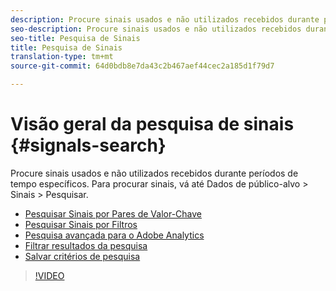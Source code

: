 ```yaml
---
description: Procure sinais usados e não utilizados recebidos durante períodos de tempo específicos. Para procurar sinais, vá até Dados de público-alvo > Sinais > Pesquisar.
seo-description: Procure sinais usados e não utilizados recebidos durante períodos de tempo específicos. Para procurar sinais, vá até Dados de público-alvo > Sinais > Pesquisar.
seo-title: Pesquisa de Sinais
title: Pesquisa de Sinais
translation-type: tm+mt
source-git-commit: 64d0bdb8e7da43c2b467aef44cec2a185d1f79d7

---
```



# Visão geral da pesquisa de sinais {#signals-search}

Procure sinais usados e não utilizados recebidos durante períodos de tempo específicos. Para procurar sinais, vá até Dados de público-alvo &gt; Sinais &gt; Pesquisar.

* [Pesquisar Sinais por Pares de Valor-Chave](/help/using/features/data-explorer/data-explorer-signals-search/data-explorer-search-pairs.md)
* [Pesquisar Sinais por Filtros](/help/using/features/data-explorer/data-explorer-signals-search/data-explorer-search-filters.md)
* [Pesquisa avançada para o Adobe Analytics](/help/using/features/data-explorer/data-explorer-signals-search/data-explorer-search-analytics.md)
* [Filtrar resultados da pesquisa](/help/using/features/data-explorer/data-explorer-signals-search/data-explorer-filter-results.md)
* [Salvar critérios de pesquisa](/help/using/features/data-explorer/data-explorer-signals-search/data-explorer-save-search.md)

>[!VIDEO](https://video.tv.adobe.com/v/25148/?captions=por_br)
